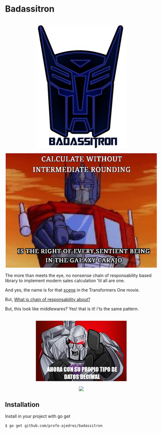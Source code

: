 # Badassitron

<br />
<div align="center">
  <a href="./internal/badassitron-logo.png">
    <img src="./internal/badassitron-logo.png" alt="badassitron Logo" width="300" height="auto">
  </a>


![](internal/optimus_prime_says_his_line%20.png)
</div>


The more than meets the eye, no nonsense chain of responsability based library to implement modern sales calculation 'til all are one.

And yes, the name is for that [scene](https://youtu.be/5a09yJU-mCI?si=YbvwWdjOpnWg6IIH&t=42) in the Transformers One movie.


But, [What is chain of responsability about?](https://www.geeksforgeeks.org/chain-responsibility-design-pattern/)


But, this look like middlewares? Yes! that is it! i'ts the same pattern.


<br />
<div align="center">
  <a href="./internal/badassitron-logo.png">
    <img src="./internal/megs_meme.png" alt="badassitron Logo" width="300" height="auto">
  </a>
  
![](internal/megs_meme%20.png)
</div>




## Installation


Install in your project with go get

```bash
$ go get github.com/profe-ajedrez/badassitron
```
